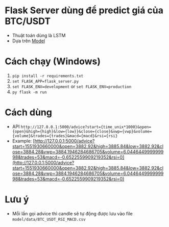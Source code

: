 # Flask Server dùng để predict giá của BTC/USDT
- Thuật toán dùng là LSTM
- Dựa trên [Model](https://github.com/jaungiers/LSTM-Neural-Network-for-Time-Series-Prediction)
# Cách chạy (Windows)
1. `pip install -r requirements.txt`
2. `set FLASK_APP=flask_server.py`
3. `set FLASK_ENV=development` or `set FLASK_ENV=production`
4. `py flask -m run`
# Cách dùng
- API `http://127.0.0.1:5000/advice?start={time_unix*1000}&open={open}&high={high}&low={low}}&close={close}&vwp={vwp}&volume={volume}&trades={trades}&macd={macd}&rsi={rsi}`
- Example: [http://127.0.0.1:5000/advice?start=1551930660000&open=3882.92&high=3885.84&low=3882.92&close=3884.28&vwp=3884.1946284686705&volume=6.044644999999998&trades=53&macd=-0.6522559909219352&rsi=0](http://127.0.0.1:5000/advice?start=1551930660000&open=3882.92&high=3885.84&low=3882.92&close=3884.28&vwp=3884.1946284686705&volume=6.044644999999998&trades=53&macd=-0.6522559909219352&rsi=0)

# Lưu ý
- Mỗi lần gọi advice thì candle sẽ tự động được lưu vào file `model/data/BTC_USDT_RSI_MACD.csv`
